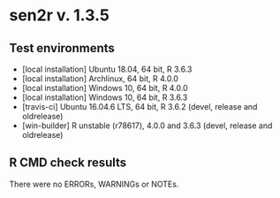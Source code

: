 # sen2r v. 1.3.5

## Test environments
* [local installation] Ubuntu 18.04, 64 bit, R 3.6.3
* [local installation] Archlinux, 64 bit, R 4.0.0
* [local installation] Windows 10, 64 bit, R 4.0.0
* [local installation] Windows 10, 64 bit, R 3.6.3
* [travis-ci] Ubuntu 16.04.6 LTS, 64 bit, R 3.6.2 (devel, release and oldrelease)
* [win-builder] R unstable (r78617), 4.0.0 and 3.6.3 (devel, release and oldrelease)

## R CMD check results
There were no ERRORs, WARNINGs or NOTEs.